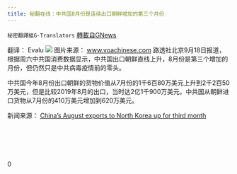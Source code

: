 ```yaml
---
title: 秘翻在线：中共国8月份是连续出口朝鲜增加的第三个月份
---
```

`秘密翻譯組G-Translators` [轉載自GNews](https://gnews.org/zh-hans/1543663/)

翻译：  Evalu
![](https://assets.gnews.org/wp-content/uploads/2021/09/Screenshot-2021-09-20-122822.jpg)  图片来源： www.voachinese.com
路透社北京9月18日报道，根据周六中共国消费数据显示，中共国出口朝鲜直线上升，8月份是第三个增加的月份，但仍然只是中共病毒疫情前的零头。

中共国今年8月份出口朝鲜的货物价值从7月份的1千6百80万美元上升到2千2百50万美元，但是比较2019年8月的出口，当时达2亿1千900万美元。中共国从朝鲜进口货物从7月份的410万美元增加到620万美元。

新闻来源： [China’s August exports to North Korea up for third month](https://www.reuters.com/world/china/chinas-august-exports-north-korea-up-third-month-2021-09-18/)

#  

0
